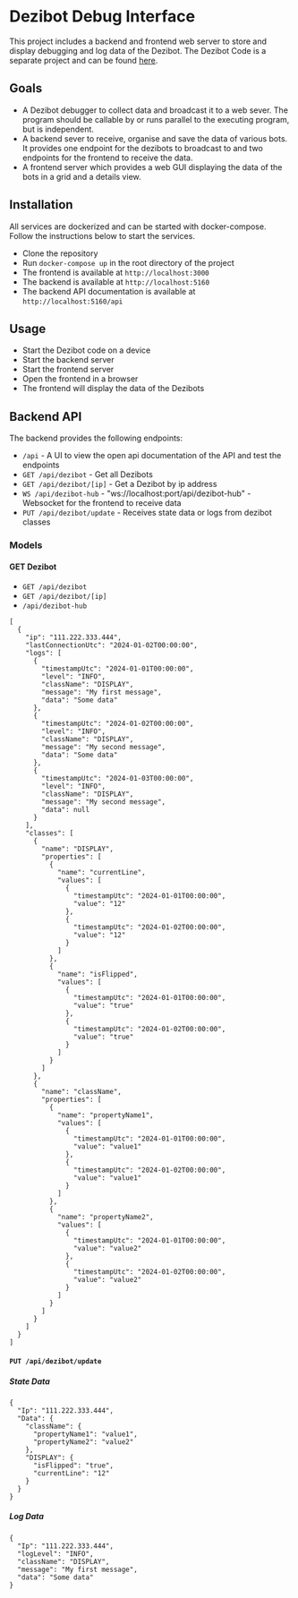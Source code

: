 # Dezibot Debug Interface

This project includes a backend and frontend web server to store and display debugging and log data of the Dezibot.
The Dezibot Code is a separate project and can be found [here](https://github.com/CurvesHub/dezibot).

## Goals

- A Dezibot debugger to collect data and broadcast it to a web sever. The program should be callable by or runs 
  parallel to the executing program, but is independent.
- A backend sever to receive, organise and save the data of various bots. It provides one endpoint for the dezibots 
  to broadcast to and two endpoints for the frontend to receive the data.
- A frontend server which provides a web GUI displaying the data of the bots in a grid and a details view.

## Installation

All services are dockerized and can be started with docker-compose. Follow the instructions below to start the services.

- Clone the repository
- Run `docker-compose up` in the root directory of the project
- The frontend is available at `http://localhost:3000`
- The backend is available at `http://localhost:5160`
- The backend API documentation is available at `http://localhost:5160/api`

## Usage

- Start the Dezibot code on a device
- Start the backend server
- Start the frontend server
- Open the frontend in a browser
- The frontend will display the data of the Dezibots

## Backend API

The backend provides the following endpoints:

- `/api` - A UI to view the open api documentation of the API and test the endpoints
- `GET /api/dezibot` - Get all Dezibots
- `GET /api/dezibot/[ip]` - Get a Dezibot by ip address
- `WS /api/dezibot-hub` - "ws://localhost:port/api/dezibot-hub" - Websocket for the frontend to receive data
- `PUT /api/dezibot/update` - Receives state data or logs from dezibot classes

### Models

#### GET Dezibot 

- `GET /api/dezibot`
- `GET /api/dezibot/[ip]`
- `/api/dezibot-hub`

```json5
[
  {
    "ip": "111.222.333.444",
    "lastConnectionUtc": "2024-01-02T00:00:00",
    "logs": [
      {
        "timestampUtc": "2024-01-01T00:00:00",
        "level": "INFO",
        "className": "DISPLAY",
        "message": "My first message",
        "data": "Some data"
      },
      {
        "timestampUtc": "2024-01-02T00:00:00",
        "level": "INFO",
        "className": "DISPLAY",
        "message": "My second message",
        "data": "Some data"
      },
      {
        "timestampUtc": "2024-01-03T00:00:00",
        "level": "INFO",
        "className": "DISPLAY",
        "message": "My second message",
        "data": null
      }
    ],
    "classes": [
      {
        "name": "DISPLAY",
        "properties": [
          {
            "name": "currentLine",
            "values": [
              {
                "timestampUtc": "2024-01-01T00:00:00",
                "value": "12"
              },
              {
                "timestampUtc": "2024-01-02T00:00:00",
                "value": "12"
              }
            ]
          },
          {
            "name": "isFlipped",
            "values": [
              {
                "timestampUtc": "2024-01-01T00:00:00",
                "value": "true"
              },
              {
                "timestampUtc": "2024-01-02T00:00:00",
                "value": "true"
              }
            ]
          }
        ]
      },
      {
        "name": "className",
        "properties": [
          {
            "name": "propertyName1",
            "values": [
              {
                "timestampUtc": "2024-01-01T00:00:00",
                "value": "value1"
              },
              {
                "timestampUtc": "2024-01-02T00:00:00",
                "value": "value1"
              }
            ]
          },
          {
            "name": "propertyName2",
            "values": [
              {
                "timestampUtc": "2024-01-01T00:00:00",
                "value": "value2"
              },
              {
                "timestampUtc": "2024-01-02T00:00:00",
                "value": "value2"
              }
            ]
          }
        ]
      }
    ]
  }
]
```

#### `PUT /api/dezibot/update`

##### State Data

```json5
{
  "Ip": "111.222.333.444",
  "Data": {
    "className": {
      "propertyName1": "value1",
      "propertyName2": "value2"
    },
    "DISPLAY": {
      "isFlipped": "true",
      "currentLine": "12"
    }
  }
}
```

##### Log Data

```json5
{
  "Ip": "111.222.333.444",
  "logLevel": "INFO",
  "className": "DISPLAY",
  "message": "My first message",
  "data": "Some data"
}
```